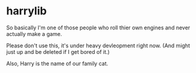 # harrylib
So basically I'm one of those people who roll thier own engines and never actually make a game. 

Please don't use this, it's under heavy devleopment right now. (And might just up and be deleted if I get bored of it.)

Also, Harry is the name of our family cat.
